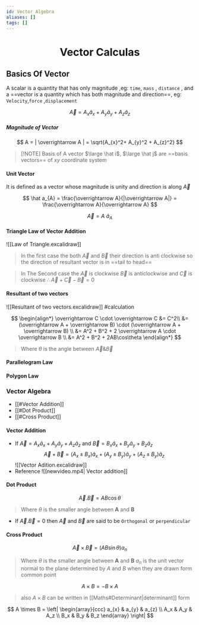 ```yaml
---
id: Vector Algebra
aliases: []
tags: []
---
```


<h1 align="center">Vector Calculas</h1>

## Basics Of Vector

A scalar is a quantity that has only magnitude ,eg: `time`, `mass` , `distance` , and a ==vector is a quantity which has both magnitude and direction==, eg: `Velocity`,`force` ,`displacement`

$$
\overrightarrow A =A_{x}\hat a_{x}+A_{y}\hat a_{y}+A_{z}\hat a_{z}
$$

##### Magnitude of Vector

$$
A = | \overrightarrow A | = \sqrt{A_{x}^2+ A_{y}^2 + A_{z}^2}
$$

> [!NOTE] Basis of A vector
> $\large \hat i$, $\large \hat j$ are ==basis vectors== of $xy$ coordinate system

#### Unit Vector

It is defined as a vector whose magnitude is unity and direction is along $\overrightarrow A$

$$
\hat a_{A} = \frac{\overrightarrow A}{|\overrightarrow A|} = \frac{\overrightarrow A}{\overrightarrow A}
$$

$$
\overrightarrow A = A\  \hat a_{A}
$$

#### Triangle Law of Vector Addition

![[Law of Triangle.excalidraw]]

> In the first case the both $\overrightarrow A$ and $\overrightarrow B$ their direction is anti clockwise so the direction of resultant vector is in ==tail to head==

> In The Second case the $\overrightarrow A$ is clockwise $\overrightarrow B$ is anticlockwise and $\overrightarrow C$ is clockwise
> $\therefore \overrightarrow A + \overrightarrow C - \overrightarrow B = 0$

#### Resultant of two vectors

![[Resultant of two vectors.excalidraw]]
#calculation

$$
\begin{align*}
\overrightarrow C \cdot \overrightarrow C &= C^2\\
&= (\overrightarrow A + \overrightarrow B) \cdot (\overrightarrow A + \overrightarrow B) \\
&= A^2 + B^2 + 2 \overrightarrow A \cdot \overrightarrow B \\
&= A^2 + B^2 + 2AB\cos\theta
\end{align*}
$$

> Where $\theta$ is the angle between $\overrightarrow A \& \overrightarrow B$

#### Parallelogram Law

#### Polygon Law

### Vector Algebra

- [[#Vector Addition]]
- [[#Dot Product]]
- [[#Cross Product]]

#### Vector Addition

- If $\overrightarrow A = A_{x}\hat a_{x}+A_{y}\hat a_{y}+A_{z}\hat a_{z}$ and $\overrightarrow B = B_{x}\hat a_{x}+B_{y}\hat a_{y}+B_{z}\hat a_{z}$
  $$
  \overrightarrow A +\overrightarrow B = (A_{x} \pm B_{x})\hat a_{x}+(A_{y} \pm B_{y})\hat a_{y}+(A_{z} \pm B_{y })\hat a_{z}
  $$
  ![[Vector Adition.excalidraw]]
- Reference ![[newvideo.mp4| Vector addition]]

#### Dot Product

$$
\overrightarrow A . \overrightarrow B  = AB \cos\theta
$$

> Where $\theta$ is the smaller angle between **A** and **B**

- If $\overrightarrow A . \overrightarrow B = 0$ then $\overrightarrow A$ and $\overrightarrow B$ are said to be `Orthogonal` or `perpendicular`

#### Cross Product

$$
\overrightarrow A \times \overrightarrow B  = (AB \sin\theta)a_n
$$

> Where $\theta$ is the smaller angle between **A** and **B**
> $a_n$ is the unit vector normal to the plane determined by $A$ and $B$ when they are drawn form common point

$$
A \times B = - B \times A
$$

> also $A \times B$ can be written in [[Maths#Determinant|determinant]] form

$$
A \times B = \left| \begin{array}{ccc}   a_{x} &  a_{y} &  a_{z} \\ A_x & A_y & A_z \\  B_x & B_y & B_z \end{array}  \right|
$$
